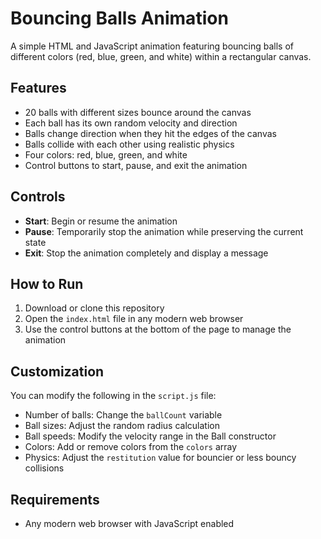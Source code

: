 # Bouncing Balls Animation

A simple HTML and JavaScript animation featuring bouncing balls of different colors (red, blue, green, and white) within a rectangular canvas.

## Features

- 20 balls with different sizes bounce around the canvas
- Each ball has its own random velocity and direction
- Balls change direction when they hit the edges of the canvas
- Balls collide with each other using realistic physics
- Four colors: red, blue, green, and white
- Control buttons to start, pause, and exit the animation

## Controls

- **Start**: Begin or resume the animation
- **Pause**: Temporarily stop the animation while preserving the current state
- **Exit**: Stop the animation completely and display a message

## How to Run

1. Download or clone this repository
2. Open the `index.html` file in any modern web browser
3. Use the control buttons at the bottom of the page to manage the animation

## Customization

You can modify the following in the `script.js` file:
- Number of balls: Change the `ballCount` variable
- Ball sizes: Adjust the random radius calculation
- Ball speeds: Modify the velocity range in the Ball constructor
- Colors: Add or remove colors from the `colors` array
- Physics: Adjust the `restitution` value for bouncier or less bouncy collisions

## Requirements

- Any modern web browser with JavaScript enabled 